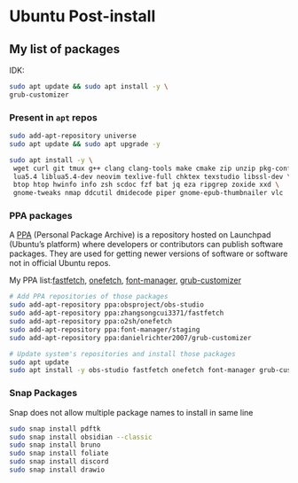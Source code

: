 # Ubuntu Post-install

## My list of packages

IDK:

```sh
sudo apt update && sudo apt install -y \
grub-customizer
```

### Present in `apt` repos

```sh
sudo add-apt-repository universe
sudo apt update && sudo apt upgrade -y

sudo apt install -y \
 wget curl git tmux g++ clang clang-tools make cmake zip unzip pkg-config libfuse2 \
 lua5.4 liblua5.4-dev neovim texlive-full chktex texstudio libssl-dev \
 btop htop hwinfo info zsh scdoc fzf bat jq eza ripgrep zoxide xxd \
 gnome-tweaks nmap ddcutil dmidecode piper gnome-epub-thumbnailer vlc
```

### PPA packages

A [PPA](https://launchpad.net/ubuntu/+ppas) (Personal Package Archive) is a repository hosted on Launchpad (Ubuntu’s platform) where developers or contributors can publish software packages. They are used for getting newer versions of software or software not in official Ubuntu repos.

My PPA list:[fastfetch](https://github.com/fastfetch-cli/fastfetch), [onefetch](https://github.com/o2sh/onefetch/wiki/Installation), [font-manager](https://github.com/FontManager/font-manager), [grub-customizer](https://launchpad.net/~danielrichter2007/+archive/ubuntu/grub-customizer)

```sh
# Add PPA repositories of those packages
sudo add-apt-repository ppa:obsproject/obs-studio
sudo add-apt-repository ppa:zhangsongcui3371/fastfetch
sudo add-apt-repository ppa:o2sh/onefetch
sudo add-apt-repository ppa:font-manager/staging
sudo add-apt-repository ppa:danielrichter2007/grub-customizer

# Update system's repositories and install those packages
sudo apt update
sudo apt install -y obs-studio fastfetch onefetch font-manager grub-customizer
```

### Snap Packages

Snap does not allow multiple package names to install in same line

```sh
sudo snap install pdftk
sudo snap install obsidian --classic
sudo snap install bruno
sudo snap install foliate
sudo snap install discord
sudo snap install drawio
```
